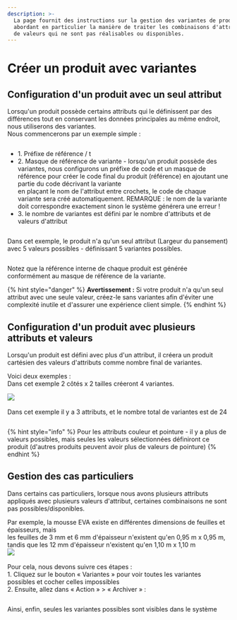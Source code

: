 ```yaml
---
description: >-
  La page fournit des instructions sur la gestion des variantes de produit,
  abordant en particulier la manière de traiter les combinaisons d'attributs et
  de valeurs qui ne sont pas réalisables ou disponibles.
---
```


# Créer un produit avec variantes

## Configuration d'un produit avec un seul attribut

Lorsqu'un produit possède certains attributs qui le définissent par des différences tout en conservant les données principales au même endroit, nous utiliserons des variantes.\
Nous commencerons par un exemple simple :&#x20;

<figure><img src="https://2479359880-files.gitbook.io/~/files/v0/b/gitbook-x-prod.appspot.com/o/spaces%2FnTWGcVv7ikvz7HIC0Dby%2Fuploads%2F1Q6cdLcXq6yHz3iZIVR1%2Fimage.png?alt=media&#x26;token=6cff8c2a-aeba-4034-905a-7748a7778c80" alt=""><figcaption></figcaption></figure>

* 1\. Préfixe de référence / t
* 2\. Masque de référence de variante - lorsqu'un produit possède des variantes, nous configurons un préfixe de code et un masque de référence pour créer le code final du produit (référence) en ajoutant une partie du code décrivant la variante\
  en plaçant le nom de l'attribut entre crochets, le code de chaque variante sera créé automatiquement. REMARQUE : le nom de la variante doit correspondre exactement sinon le système générera une erreur !
* 3\. le nombre de variantes est défini par le nombre d'attributs et de valeurs d'attribut

<figure><img src="https://2479359880-files.gitbook.io/~/files/v0/b/gitbook-x-prod.appspot.com/o/spaces%2FnTWGcVv7ikvz7HIC0Dby%2Fuploads%2F47YDH8h6LNTF02Qx92ow%2Fimage.png?alt=media&#x26;token=d495da93-39ca-4ac1-a911-d73765a73a77" alt=""><figcaption></figcaption></figure>

Dans cet exemple, le produit n'a qu'un seul attribut (Largeur du pansement) avec 5 valeurs possibles - définissant 5 variantes possibles.

<figure><img src="https://2479359880-files.gitbook.io/~/files/v0/b/gitbook-x-prod.appspot.com/o/spaces%2FnTWGcVv7ikvz7HIC0Dby%2Fuploads%2FuGR7Vfi4DZYLxUlmVwbd%2Fimage.png?alt=media&#x26;token=3100fbee-3660-4f62-957b-da621b0de83d" alt=""><figcaption></figcaption></figure>

Notez que la référence interne de chaque produit est générée conformément au masque de référence de la variante.

{% hint style="danger" %}
**Avertissement :** Si votre produit n'a qu'un seul attribut avec une seule valeur, créez-le sans variantes afin d'éviter une complexité inutile et d'assurer une expérience client simple.
{% endhint %}

## Configuration d'un produit avec plusieurs attributs et valeurs

Lorsqu'un produit est défini avec plus d'un attribut, il créera un produit cartésien des valeurs d'attributs comme nombre final de variantes.

Voici deux exemples : \
Dans cet exemple 2 côtés x 2 tailles créeront 4 variantes.

![](https://2479359880-files.gitbook.io/~/files/v0/b/gitbook-x-prod.appspot.com/o/spaces%2FnTWGcVv7ikvz7HIC0Dby%2Fuploads%2FgENSMijJhQIjgUc1OpRy%2Fimage.png?alt=media\&token=caf4797a-bdde-4d96-8161-80c5f7bda4a2) <img src="https://2479359880-files.gitbook.io/~/files/v0/b/gitbook-x-prod.appspot.com/o/spaces%2FnTWGcVv7ikvz7HIC0Dby%2Fuploads%2FJKEGKAlP8GwFZCpZJ7qm%2Fimage.png?alt=media&#x26;token=0b05c330-fc2c-4f8e-9d28-e8d555392c65" alt="" data-size="original">



Dans cet exemple il y a 3 attributs, et le nombre total de variantes est de 24

<figure><img src="https://2479359880-files.gitbook.io/~/files/v0/b/gitbook-x-prod.appspot.com/o/spaces%2FnTWGcVv7ikvz7HIC0Dby%2Fuploads%2FTNB5Js6uZZUOJZhJRL3U%2Fimage.png?alt=media&#x26;token=78384bd9-2a07-436a-b9f5-58bab564e2a1" alt=""><figcaption></figcaption></figure>

{% hint style="info" %}
Pour les attributs couleur et pointure - il y a plus de valeurs possibles, mais seules les valeurs sélectionnées définiront ce produit (d'autres produits peuvent avoir plus de valeurs de pointure)
{% endhint %}

## Gestion des cas particuliers

Dans certains cas particuliers, lorsque nous avons plusieurs attributs appliqués avec plusieurs valeurs d'attribut, certaines combinaisons ne sont pas possibles/disponibles.

Par exemple, la mousse EVA existe en différentes dimensions de feuilles et épaisseurs, mais\
les feuilles de 3 mm et 6 mm d'épaisseur n'existent qu'en 0,95 m x 0,95 m, tandis que les 12 mm d'épaisseur n'existent qu'en 1,10 m x 1,10 m\
![](https://2479359880-files.gitbook.io/~/files/v0/b/gitbook-x-prod.appspot.com/o/spaces%2FnTWGcVv7ikvz7HIC0Dby%2Fuploads%2FXqMvkPH6yyp30J7NpzIH%2Fimage.png?alt=media\&token=3879088c-0853-4ccf-a1a7-f6711c8bdc6c)\
\
Pour cela, nous devons suivre ces étapes :\
1\. Cliquez sur le bouton « Variantes » pour voir toutes les variantes possibles et cocher celles impossibles \
2\. Ensuite, allez dans « Action » > « Archiver » :

<figure><img src="https://2479359880-files.gitbook.io/~/files/v0/b/gitbook-x-prod.appspot.com/o/spaces%2FnTWGcVv7ikvz7HIC0Dby%2Fuploads%2FGILFTUsrUPRzTWIGKvBd%2Fimage.png?alt=media&#x26;token=dcc92632-39d4-4df8-9b43-6fb75800deb4" alt=""><figcaption></figcaption></figure>

Ainsi, enfin, seules les variantes possibles sont visibles dans le système

<figure><img src="https://2479359880-files.gitbook.io/~/files/v0/b/gitbook-x-prod.appspot.com/o/spaces%2FnTWGcVv7ikvz7HIC0Dby%2Fuploads%2FAIyy8QP7BPqnnQVSqZnu%2Fimage.png?alt=media&#x26;token=3488ef75-dcb0-46de-87ae-bf723d684ae6" alt=""><figcaption></figcaption></figure>
